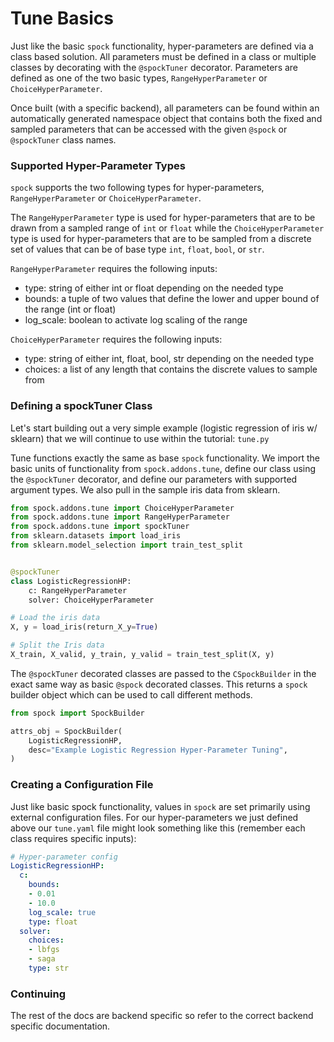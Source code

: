 # Tune Basics

Just like the basic `spock` functionality, hyper-parameters are defined via a class based solution. All parameters 
must be defined in a class or multiple classes by decorating with the `@spockTuner` decorator. Parameters are defined 
as one of the two basic types, `RangeHyperParameter` or `ChoiceHyperParameter`. 

Once built (with a specific backend), all parameters can be found within an automatically generated namespace 
object that contains both the fixed and sampled parameters that can be accessed with the given `@spock` or 
`@spockTuner` class names.

### Supported Hyper-Parameter Types
`spock` supports the two following types for hyper-parameters, `RangeHyperParameter` or `ChoiceHyperParameter`.

The `RangeHyperParameter` type is used for hyper-parameters that are to be drawn from a sampled range of `int` or 
`float` while the `ChoiceHyperParameter` type is used for hyper-parameters that are to be sampled from a discrete set 
of values that can be of base type `int`, `float`, `bool`, or `str`.

`RangeHyperParameter` requires the following inputs:

- type: string of either int or float depending on the needed type
- bounds: a tuple of two values that define the lower and upper bound of the range (int or float)
- log_scale: boolean to activate log scaling of the range

`ChoiceHyperParameter` requires the following inputs:

- type: string of either int, float, bool, str depending on the needed type
- choices: a list of any length that contains the discrete values to sample from

### Defining a spockTuner Class

Let's start building out a very simple example (logistic regression of iris w/ sklearn) that we will continue to use 
within the tutorial: `tune.py`

Tune functions exactly the same as base `spock` functionality. We import the basic units of functionality 
from `spock.addons.tune`, define our class using the `@spockTuner` decorator, and define our parameters with 
supported argument types. We also pull in the sample iris data from sklearn.

```python
from spock.addons.tune import ChoiceHyperParameter
from spock.addons.tune import RangeHyperParameter
from spock.addons.tune import spockTuner
from sklearn.datasets import load_iris
from sklearn.model_selection import train_test_split


@spockTuner
class LogisticRegressionHP:
    c: RangeHyperParameter
    solver: ChoiceHyperParameter

# Load the iris data
X, y = load_iris(return_X_y=True)

# Split the Iris data
X_train, X_valid, y_train, y_valid = train_test_split(X, y)

```

The `@spockTuner` decorated classes are passed to the `CSpockBuilder` in the exact same way as basic `@spock` 
decorated classes. This returns a `spock` builder object which can be used to call different methods.

```python
from spock import SpockBuilder

attrs_obj = SpockBuilder(
    LogisticRegressionHP,
    desc="Example Logistic Regression Hyper-Parameter Tuning",
)
```


### Creating a Configuration File

Just like basic spock functionality, values in `spock` are set primarily using external configuration files. For our
hyper-parameters we just defined above our `tune.yaml` file might look something like this (remember each class requires
specific inputs):

```yaml
# Hyper-parameter config
LogisticRegressionHP:
  c:
    bounds:
    - 0.01
    - 10.0
    log_scale: true
    type: float
  solver:
    choices:
    - lbfgs
    - saga
    type: str
```


### Continuing

The rest of the docs are backend specific so refer to the correct backend specific documentation.